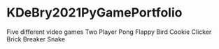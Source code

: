 # KDeBry2021PyGamePortfolio
Five different video games
Two Player Pong
Flappy Bird
Cookie Clicker
Brick Breaker
Snake
